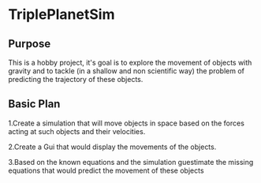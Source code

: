 # TriplePlanetSim

## Purpose

This is a hobby project, it's goal is to explore the movement of objects with gravity and to tackle (in a shallow and non scientific way) the problem of predicting the trajectory of these objects.

## Basic Plan

1.Create a simulation that will move objects in space based on the forces acting at such objects and their velocities.

2.Create a Gui that would display the movements of the objects.

3.Based on the known equations and the simulation guestimate the missing equations that would predict the movement of these objects
